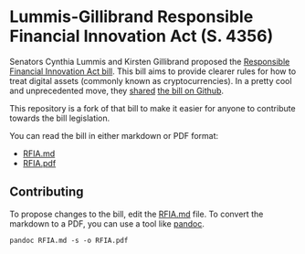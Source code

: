 # Lummis-Gillibrand Responsible Financial Innovation Act (S. 4356)

Senators Cynthia Lummis and Kirsten Gillibrand proposed the [Responsible Financial Innovation Act bill](https://www.congress.gov/bill/117th-congress/senate-bill/4356/text). This bill aims to provide clearer rules for how to treat digital assets (commonly known as cryptocurrencies). In a pretty cool and unprecedented move, they [shared](https://twitter.com/SenLummis/status/1539691568323518465) [the bill on Github](https://github.com/responsible-financial-innovation-act22/RFIA-bill).

This repository is a fork of that bill to make it easier for anyone to contribute towards the bill legislation.

You can read the bill in either markdown or PDF format:
- [RFIA.md](RFIA.md)
- [RFIA.pdf](RFIA.pdf)

## Contributing

To propose changes to the bill, edit the [RFIA.md](RFIA.md) file. To convert the markdown to a PDF, you can use a tool like [pandoc](https://pandoc.org/).

`pandoc RFIA.md -s -o RFIA.pdf`